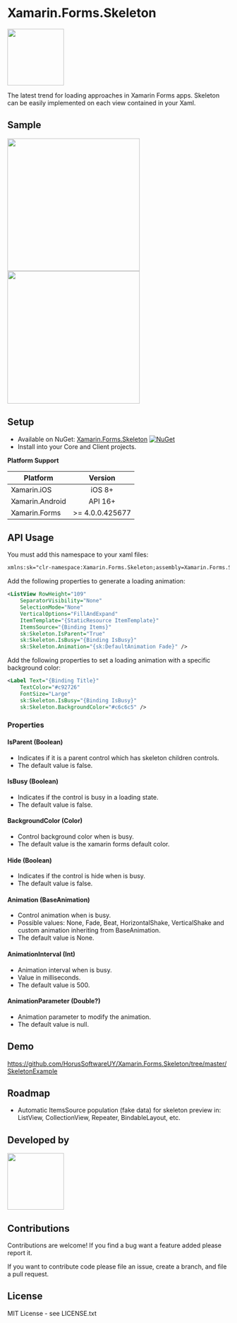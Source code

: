 # Xamarin.Forms.Skeleton 
<img src="https://raw.githubusercontent.com/HorusSoftwareUY/Xamarin.Forms.Skeleton/master/icon.png" width="128">

The latest trend for loading approaches in Xamarin Forms apps. Skeleton can be easily implemented on each view contained in your Xaml.

## Sample

<img src="https://github.com/HorusSoftwareUY/Xamarin.Forms.Skeleton/blob/master/screenshots/iOS.gif" width="300">

<img src="https://github.com/HorusSoftwareUY/Xamarin.Forms.Skeleton/blob/master/screenshots/Skeleton_general.gif" width="300">

## Setup
* Available on NuGet: [Xamarin.Forms.Skeleton](https://www.nuget.org/packages/Xamarin.Forms.Skeleton/) [![NuGet](https://img.shields.io/nuget/v/Xamarin.Forms.Skeleton.svg?label=NuGet)](https://www.nuget.org/packages/Xamarin.Forms.Skeleton/)
* Install into your Core and Client projects.

**Platform Support**

|Platform|Version|
| ------------------- | :------------------: |
|Xamarin.iOS|iOS 8+|
|Xamarin.Android|API 16+|
|Xamarin.Forms|>= 4.0.0.425677|

## API Usage

You must add this namespace to your xaml files:

```XML
xmlns:sk="clr-namespace:Xamarin.Forms.Skeleton;assembly=Xamarin.Forms.Skeleton"
```

Add the following properties to generate a loading animation:

```XML
<ListView RowHeight="109"
	SeparatorVisibility="None"
	SelectionMode="None"
	VerticalOptions="FillAndExpand"
	ItemTemplate="{StaticResource ItemTemplate}"
	ItemsSource="{Binding Items}"
	sk:Skeleton.IsParent="True"
	sk:Skeleton.IsBusy="{Binding IsBusy}"
	sk:Skeleton.Animation="{sk:DefaultAnimation Fade}" />
```

Add the following properties to set a loading animation with a specific background color:

```XML
<Label Text="{Binding Title}"
	TextColor="#c92726"
	FontSize="Large"
	sk:Skeleton.IsBusy="{Binding IsBusy}"
	sk:Skeleton.BackgroundColor="#c6c6c5" />
```

### Properties

#### IsParent (Boolean)
- Indicates if it is a parent control which has skeleton children controls.
- The default value is false.

#### IsBusy (Boolean)
- Indicates if the control is busy in a loading state.
- The default value is false.

#### BackgroundColor (Color)
- Control background color when is busy.
- The default value is the xamarin forms default color.

#### Hide (Boolean)
- Indicates if the control is hide when is busy.
- The default value is false.

#### Animation (BaseAnimation)
- Control animation when is busy.
- Possible values: None, Fade, Beat, HorizontalShake, VerticalShake and custom animation inheriting from BaseAnimation.
- The default value is None.

#### AnimationInterval (Int)
- Animation interval when is busy.
- Value in milliseconds.
- The default value is 500.

#### AnimationParameter (Double?)
- Animation parameter to modify the animation.
- The default value is null.

## Demo
https://github.com/HorusSoftwareUY/Xamarin.Forms.Skeleton/tree/master/SkeletonExample

## Roadmap
- Automatic ItemsSource population (fake data) for skeleton preview in: ListView, CollectionView, Repeater, BindableLayout, etc.
 
## Developed by
<a href="http://horus.com.uy" ><img src="https://horus.com.uy/img/logo_horus.png" width="128"></a>

## Contributions
Contributions are welcome! If you find a bug want a feature added please report it.

If you want to contribute code please file an issue, create a branch, and file a pull request.

## License 
MIT License - see LICENSE.txt
